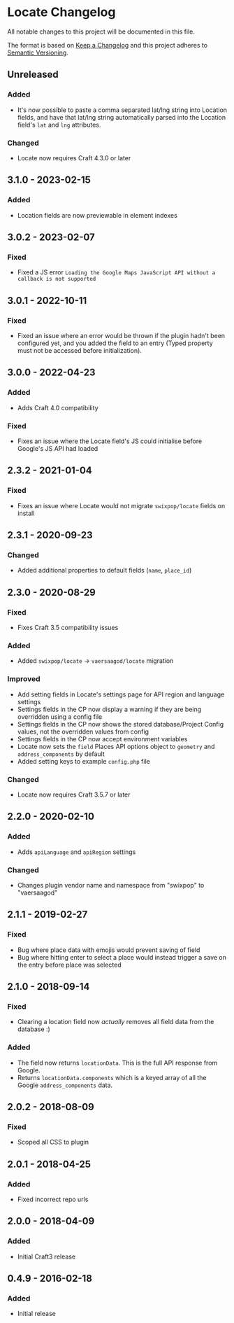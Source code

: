 # Locate Changelog

All notable changes to this project will be documented in this file.

The format is based on [Keep a Changelog](http://keepachangelog.com/) and this project adheres to [Semantic Versioning](http://semver.org/).

## Unreleased
### Added  
- It's now possible to paste a comma separated lat/lng string into Location fields, and have that lat/lng string automatically parsed into the Location field's `lat` and `lng` attributes.   
### Changed  
- Locate now requires Craft 4.3.0 or later

## 3.1.0 - 2023-02-15
### Added
- Location fields are now previewable in element indexes  

## 3.0.2 - 2023-02-07

### Fixed
- Fixed a JS error `Loading the Google Maps JavaScript API without a callback is not supported`  

## 3.0.1 - 2022-10-11

### Fixed
- Fixed an issue where an error would be thrown if the plugin hadn't been configured yet, and you added the field to an entry (Typed property must not be accessed before initialization).

## 3.0.0 - 2022-04-23

### Added
- Adds Craft 4.0 compatibility

### Fixed
- Fixes an issue where the Locate field's JS could initialise before Google's JS API had loaded  

## 2.3.2 - 2021-01-04

### Fixed
- Fixes an issue where Locate would not migrate `swixpop/locate` fields on install  

## 2.3.1 - 2020-09-23

### Changed
- Added additional properties to default fields (`name`, `place_id`)

## 2.3.0 - 2020-08-29  

### Fixed
- Fixes Craft 3.5 compatibility issues  

### Added  
- Added `swixpop/locate` -> `vaersaagod/locate` migration

### Improved  
- Add setting fields in Locate's settings page for API region and language settings  
- Settings fields in the CP now display a warning if they are being overridden using a config file
- Settings fields in the CP now shows the stored database/Project Config values, not the overridden values from config  
- Settings fields in the CP now accept environment variables  
- Locate now sets the `field` Places API options object to `geometry` and `address_components` by default   
- Added setting keys to example `config.php` file  

### Changed  
- Locate now requires Craft 3.5.7 or later  

## 2.2.0 - 2020-02-10

### Added
- Adds `apiLanguage` and `apiRegion` settings  

### Changed
- Changes plugin vendor name and namespace from "swixpop" to "vaersaagod"

## 2.1.1 - 2019-02-27

### Fixed
- Bug where place data with emojis would prevent saving of field
- Bug where hitting enter to select a place would instead trigger a save on the entry before place was selected

## 2.1.0 - 2018-09-14

### Fixed
- Clearing a location field now *actually* removes all field data from the database :)

### Added
- The field now returns `locationData`. This is the full API response from Google.
- Returns `locationData.components` which is a keyed array of all the Google `address_components` data.

## 2.0.2 - 2018-08-09
### Fixed
- Scoped all CSS to plugin

## 2.0.1 - 2018-04-25

### Added
- Fixed incorrect repo urls

## 2.0.0 - 2018-04-09

### Added
- Initial Craft3 release

## 0.4.9 - 2016-02-18

### Added
- Initial release
